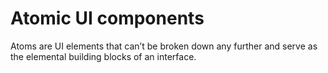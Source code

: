 # Atomic UI components

Atoms are UI elements that can’t be broken down any further and serve as the elemental building blocks of an interface.